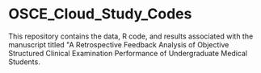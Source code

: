 # OSCE_Cloud_Study_Codes
This repository contains the data, R code, and results associated with the manuscript titled "A Retrospective Feedback Analysis of Objective Structured Clinical Examination Performance of Undergraduate Medical Students.
